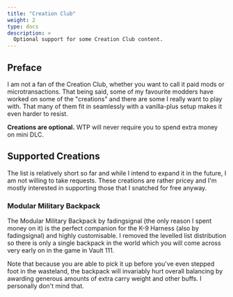 ```yaml
---
title: "Creation Club"
weight: 2
type: docs
description: >
  Optional support for some Creation Club content.
---
```


## Preface

I am not a fan of the Creation Club, whether you want to call it paid mods or microtransactions. That being said, some of my favourite modders have worked on some of the "creations" and there are some I really want to play with. That many of them fit in seamlessly with a vanilla-plus setup makes it even harder to resist.

**Creations are optional.** WTP will never require you to spend extra money on mini DLC.

## Supported Creations

The list is relatively short so far and while I intend to expand it in the future, I am not willing to take requests. These creations are rather pricey and I'm mostly interested in supporting those that I snatched for free anyway.

### Modular Military Backpack

The Modular Military Backpack by fadingsignal (the only reason I spent money on it) is the perfect companion for the K-9 Harness (also by fadingsignal) and highly customisable. I removed the levelled list distribution so there is only a single backpack in the world which you will come across very early on in the game in Vault 111.

Note that because you are able to pick it up before you've even stepped foot in the wasteland, the backpack will invariably hurt overall balancing by awarding generous amounts of extra carry weight and other buffs. I personally don't mind that.
